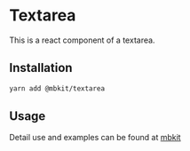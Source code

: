 # Textarea

This is a react component of a textarea.

## Installation

```sh
yarn add @mbkit/textarea
```

## Usage

Detail use and examples can be found at [mbkit](https://mbkit.netlify.com/components/textarea)